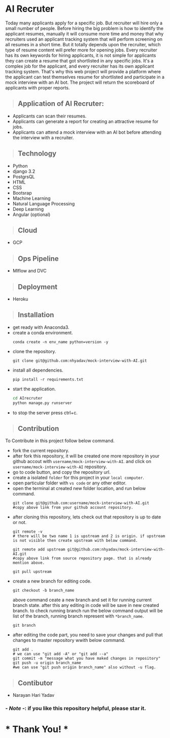 # AI Recruter
Today many applicants apply for a specific job. But recruiter will hire only a small number of people. Before hiring the big problem is how to identify the applicant resumes, manually it will consume more time and money that why recruiters used an applicant tracking system that will perform screening on all resumes in a short time. But it totally depends upon the recruiter, which type of resume content will prefer more for opening jobs. Every recruiter has its own keywords for hiring applicants, it is not simple for applicants they can create a resume that got shortlisted in any specific jobs. It's a complex job for the applicant, and every recruiter has its own applicant tracking system.  That's why this web project will provide a platform where the applicant can test themselves resume for shortlisted and participate in a mock interview with an AI bot. The project will return the scoreboard of applicants with proper reports.


> ## Application of AI Recruter:
- Applicants can scan their resumes. 
- Applicants can generate a report for creating an attractive resume for jobs. 
- Applicants can attend a mock interview with an AI bot before attending the interview with a recruiter.


> ## Technology
- Python
- django 3.2
- PostgrsQL
- HTML
- CSS
- Bootsrap
- Machine Learning
- Natural Language Processing
- Deep Learning
- Angular (optional)

> ## Cloud
- GCP

> ## Ops Pipeline
- Mlflow and DVC

> ## Deployment
- Heroku

> ## Installation
- get ready with Anaconda3.
- create a conda environment.
    ```git
    conda create -n env_name python=version -y
    ```
- clone the repository.
    ```git
    git clone git@github.com:nhyadav/mock-interview-with-AI.git
    ```
- install all dependencies.
    ```git
    pip install -r requirements.txt
    ```
- start the application.
    ```bash
    cd AIrecruter
    python manage.py runserver
    ```
- to stop the server press ctrl+c.

> ## Contribution
To Contribute in this project follow below command.
- fork the current repository.
- after fork this repository, it will be created one more repository in your github accout with `username/mock-interview-with-AI`. and click on `username/mock-interview-with-AI` repository.
- go to code button, and copy the repository url.
- create a isolated `folder` for this project in your `local computer`.
- open particular folder with `vs code` or any other editor.
- open the terminal at created new folder location, and run below command.
    ```git
    git clone git@github.com:username/mock-interview-with-AI.git
    #copy above link from your github account repository.
    ```
- after cloning this repository, lets check out that repository is up to date or not.
    ```git
    git remote -v
    # there will be two name 1 is upstream and 2 is origin. if upstream is not visible then create upstream with below command.
    
    git remote add upstream git@github.com:nhyadav/mock-interview-with-AI.git
    #copy above link from source repository page. that is already mention above.

    git pull upstream 
    ```
- create a new branch for editing code.
    ```git
    git checkout -b branch_name
    ```
    above command ceate a new branch and set it for running current branch state. after this any editing in code will be save in new created branch. to check running branch run the below command output will be list of the branch, running branch represent with `*branch_name`.
    ```git
    git branch
    ```
- after editing the code part, you need to save your changes and pull that changes to master repository wwith below command.
    ```git
    git add . 
    # we can use "git add -A" or "git add --a"
    git commit -m "message what you have maked changes in repository"
    git push -u origin branch_name
    #we can use "git push origin branch_name" also without -u flag.
    ```


> ## Contibutor
- Narayan Hari Yadav

### *- Note -*: if you like this repository helpful, please star it.


# * Thank You! *

